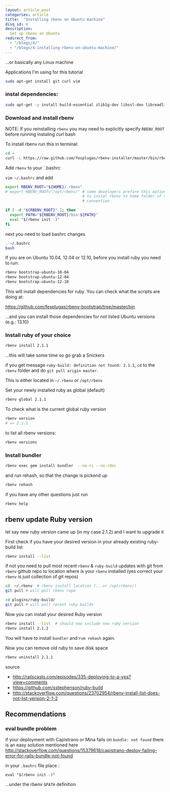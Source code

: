 ```yaml
---
layout: article_post
categories: article
title:  "Installing rbenv on Ubuntu machine"
disq_id: 4
description:
  Set up rbenv on Ubuntu 
redirect_from:
  - "/blogs/4/"
  - "/blogs/4-installing-rbenv-on-ubuntu-machine/"
---
```



...or basically any Linux machine

Applications I'm using for this tutorial

```bash
sudo apt-get install git curl vim
```

### instal dependencies:

```bash
sudo apt-get -y install build-essential zlib1g-dev libssl-dev libreadline-gplv2-dev
```

### Download and install rbenv 

NOTE: If you reinstalling `rbenv` you may need to explicitly specify `RBENV_ROOT` before running instaling curl bash

To install rbenv run this in terminal:

```bash
cd ~
curl -L https://raw.github.com/fesplugas/rbenv-installer/master/bin/rbenv-installer | bash
```


Add `rbenv` to your `.bashrc

`vim ~/.bashrc` and add

```bash
export RBENV_ROOT="${HOME}/.rbenv"
# export RBENV_ROOT="/opt/rbenv/" # some developers prefare this option I highly recommend 
                                  # to instal rbenv to home folder of deploy user as it's 
                                  # convention 

if [ -d "${RBENV_ROOT}" ]; then
  export PATH="${RBENV_ROOT}/bin:${PATH}"
  eval "$(rbenv init -)"
fi
```

next you need to load bashrc changes

```bash
. ~/.bashrc 
bash
```

If you are on Ubuntu 10.04, 12.04 or 12.10, before you install ruby
you need to run:

```bash
rbenv bootstrap-ubuntu-10-04
rbenv bootstrap-ubuntu-12-04
rbenv bootstrap-ubuntu-12-10
```

This will install dependencies for ruby. You can check what the scripts are doing at:

<https://github.com/fesplugas/rbenv-bootstrap/tree/master/bin>

...and you can install those dependencies for not listed Ubuntu versions (e.g.: 13.10)

### Install ruby of your choice

```bash
rbenv install 2.1.1
```

...this will take some time so go grab a Snickers

if you get message  `ruby-build: definition not found: 2.1.1`, `cd` to 
the `rbenv` folder and do `git pull origin master`.

This is either located in `~/.rbenv` or `/opt/rbenv`

Set your newly installed ruby as global (default)

```bash
rbenv global 2.1.1
```

To check what is the current global ruby version

```bash
rbenv version
# => 2.1.1
```

to list all rbenv versions:

```bash
rbenv versions
```

### Install bundler

```bash
rbenv exec gem install bundler  --no-ri --no-rdoc
```

and run rehash, so that the change is pickend up

```bash
rbenv rehash
```

if you have any other questions just run 

```bash
rbenv help
```

## rbenv update Ruby version

let say new ruby version came up (in my case 2.1.2) and I want to upgrade it 

First check if you have your desired version in your already existing ruby-build list

```bash
rbenv install --list
```

if not you need to pull most recent `rbenv` & `ruby-build` updates with git from `rbenv` github repo to
location where is your `rbenv` installed (yes correct your `rbenv` is just collection of git repos)

```bash
cd  ~/.rbenv  # rbenv install location (...or /opt/rbenv/)
git pull # will pull rbenv repo

cd plugins/ruby-build/
git pull # will pull recent ruby builds
```

Now you can install your desired Ruby version

```bash
rbenv install --list  # should now include new ruby version
rbenv install 2.1.2
```

You will have to install `bundler` and `rvm rehash` again.

Now you can remove old ruby to save disk space

```bash
rbenv uninstall 2.1.1
```

source

* <http://railscasts.com/episodes/335-deploying-to-a-vps?view=comments>
* <https://github.com/sstephenson/ruby-build>
* <http://stackoverflow.com/questions/23702954/rbenv-install-list-does-not-list-version-2-1-2>

## Recommendations

### eval bundle problem

if your deployment with Capistrano or Mina fails on `bundle: not found` there is an easy solution mentioned here
<http://stackoverflow.com/questions/15379618/capistrano-deploy-failing-error-for-rails-bundle-not-found>

in your `.bashrc` file place :

```
eval "$(rbenv init -)"
```

...under the rbenv `$PATH` definition
